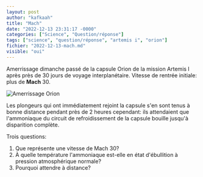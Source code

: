 ```yaml
---
layout: post
author: "kafkaah"
title: "Mach"
date: "2022-12-13 23:31:17 -0000"
categories: ["Science", "Question/réponse"]
tags: ["science", "question/réponse", "artemis i", "orion"]
fichier: "2022-12-13-mach.md"
visible: "oui"
---
```



Amerrissage dimanche passé de la capsule Orion de la mission Artemis I après près de 30 jours de voyage interplanétaire.  Vitesse de rentrée initiale: plus de **Mach** 30.

![Amerrissage Orion](https://www.science-et-vie.com/wp-content/uploads/scienceetvie/2022/12/cmus_galveston_dec_2018-750x410.jpg)

Les plongeurs qui ont immédiatement rejoint la capsule s'en sont tenus à bonne distance pendant près de 2 heures cependant: ils attendaient que l'ammoniaque du circuit de refroidissement de la capsule bouille jusqu'à disparition complète.

Trois questions:
1. Que représente une vitesse de Mach 30?
2. À quelle température l'ammoniaque est-elle en état d'ébullition à pression atmosphérique normale?
3. Pourquoi attendre à distance? 
